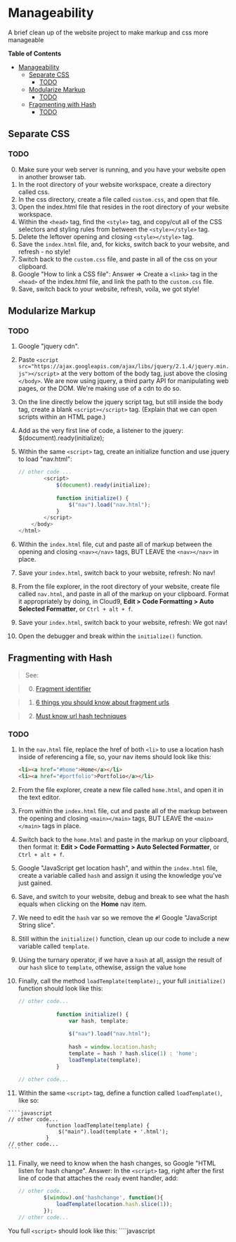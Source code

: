 # Manageability
A brief clean up of the website project to make markup and css more manageable

**Table of Contents**

- [Manageability](#manageability)
  - [Separate CSS](#separate-css)
    - [TODO](#todo)
  - [Modularize Markup](#modularize-markup)
    - [TODO](#todo-1)
  - [Fragmenting with Hash](#fragmenting-with-hash)
    - [TODO](#todo-2)

## Separate CSS

### TODO

0. Make sure your web server is running, and you have your website open in another browser tab.
1. In the root directory of your website workspace, create a directory called css.
2. In the css directory, create a file called `custom.css`, and open that file.
3. Open the index.html file that resides in the root directory of your website workspace.
4. Within the `<head>` tag, find the `<style>` tag, and copy/cut all of the CSS selectors and styling rules from between the `<style></style>` tag.
5. Delete the leftover opening and closing `<style></style>` tag.
6. Save the `index.html` file, and, for kicks, switch back to your website, and refresh - no style!
7. Switch back to the `custom.css` file, and paste in all of the css on your clipboard.
8. Google "How to link a CSS file": Answer => Create a `<link>` tag in the `<head>` of the index.html file, and link the path to the `custom.css` file.
9. Save, switch back to your website, refresh, voila, we got style!

## Modularize Markup

### TODO

1. Google "jquery cdn".
2. Paste `<script src="https://ajax.googleapis.com/ajax/libs/jquery/2.1.4/jquery.min.js"></script>` at the very bottom of the body tag, just above the closing `</body>`. We are now using jquery, a third party API for manipulating web pages, or the DOM. We're making use of a cdn to do so.
3. On the line directly below the jquery script tag, but still inside the body tag, create a blank `<script></script>` tag. (Explain that we can open scripts within an HTML page.)
4. Add as the very first line of code, a listener to the jquery:
        $(document).ready(initialize);
5. Within the same `<script>` tag, create an initialize function and use jquery to load "nav.html":

    ````javascript
    // other code ...
            <script>
                $(document).ready(initialize);
                
                function initialize() {
                    $("nav").load("nav.html");
                }
            </script>
        </body>
    </html>
    ````

6. Within the `index.html` file, cut and paste all of markup between the opening and closing `<nav></nav>` tags, BUT LEAVE the `<nav></nav>` in place.
7. Save your `index.html`, switch back to your website, refresh: No nav!
8. From the file explorer, in the root directory of your website, create file called `nav.html`, and paste in all of the markup on your clipboard. Format it appropriately by doing, in Cloud9, **Edit > Code Formatting > Auto Selected Formatter**, or `Ctrl + alt + f`.
9. Save your `index.html`, switch back to your website, refresh: We got nav!
10. Open the debugger and break within the `initialize()` function.

## Fragmenting with Hash

> See:

> 0. <a href="https://en.wikipedia.org/wiki/Fragment_identifier" target="_blank">Fragment identifier</a>

> 1. <a href="https://blog.httpwatch.com/2011/03/01/6-things-you-should-know-about-fragment-urls/" target="_blank">6 things you should know about fragment urls</a>

> 2. <a href="http://blog.mgm-tp.com/2011/10/must-know-url-hashtechniques-for-ajax-applications/" target="_blank">Must know url hash techniques</a>

### TODO

1. In the `nav.html` file, replace the href of both `<li>` to use a location hash inside of referencing a file, so, your nav items should look like this:

    ````HTML
    <li><a href="#home">Home</a></li>
    <li><a href="#portfolio">Portfolio</a></li>
    ````

2. From the file explorer, create a new file called `home.html`, and open it in the text editor.
3. From within the `index.html` file, cut and paste all of the markup between the opening and closing `<main></main>` tags, BUT LEAVE the `<main></main>` tags in place.
4. Switch back to the `home.html` and paste in the markup on your clipboard, then format it: **Edit > Code Formatting > Auto Selected Formatter**, or `Ctrl + alt + f`.
5. Google "JavaScript get location hash", and within the `index.html` file, create a variable called `hash` and assign it using the knowledge you've just gained.  
6. Save, and switch to your website, debug and break to see what the hash equals when clicking on the **Home** nav item.
7. We need to edit the `hash` var so we remove the `#`! Google "JavaScript String slice".
8. Still within the `initialize()` function, clean up our code to include a new variable called `template`.
9. Using the turnary operator, if we have a `hash` at all, assign the result of our `hash` slice to `template`, othewise, assign the value `home`
9. Finally, call the method `loadTemplate(template);`, your full `initialize()` function should look like this:

    ````javascript
    // other code...
                
                function initialize() {
                    var hash, template;
                    
                    $("nav").load("nav.html");
                    
                    hash = window.location.hash;
                    template = hash ? hash.slice(1) : 'home';
                    loadTemplate(template);
                }
                
    // other code...
    ````

10.  Within the same `<script>` tag, define a function called `loadTemplate()`, like so:

    ````javascript
    // other code...
                function loadTemplate(template) {
                    $("main").load(template + '.html');
                }
    // other code...
    ````

11. Finally, we need to know when the hash changes, so Google "HTML listen for hash change".  Answer: In the `<script>` tag, right after the first line of code that attaches the `ready` event handler, add:

    ````javascript
    // other code...
            $(window).on('hashchange', function(){ 
                loadTemplate(location.hash.slice(1));
            });
    // other code...
    ````

  You full `<script>` should look like this:
    ````javascript
        <script>
            $(document).ready(initialize);
            
            $(window).on('hashchange', function(){ 
                loadTemplate(location.hash.slice(1));
            });
            
            function initialize() {
                var template;
                
                $("nav").load("nav.html");
                
                template = window.location.hash.replace("#", "");
                if (template === "") template = "home";
                loadTemplate(template);
            }
            
            function loadTemplate(template) {
                $("main").load(template + '.html');
            }
        </script>
    ````

12. Save, switch back to your website, reload, notice by default or `home.html` template loads, and clicking on the **Home** nav item does the same.
13. Repeat the extraction of the markup between `<main></main>` for `portfolio.html`! You need to keep everthing between the `<main></main>`, _and_ the `<script>` with the id of `portfolioScript`.  So your full `portfolio.html` should look like this:

    ````javascript
    <div class="content">
        <h1>Portfolio</h1>
        <ul id="portfolio">
        </ul>
    </div>
    <script id="portfolioScript">$(document).ready(function() {$.getJSON('projects/projects.json').then(function(data) { data.projects.forEach(function(project){ $('#portfolio').append('<li><a href="projects/' + project.name + '/">' + project.title + ' : ' + project.description + '</a></li>'); }); }); });</script>
    ````
14. Git add all, commit and push!
